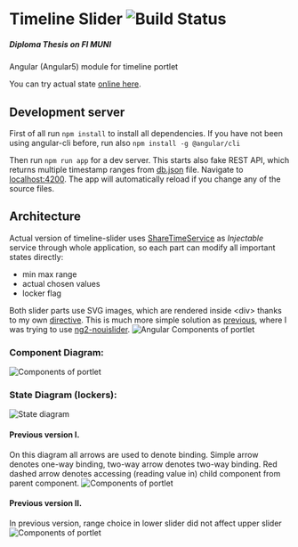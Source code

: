 # Timeline Slider ![Build Status](https://travis-ci.org/piskula/timeline-slider.svg?branch=master)
##### Diploma Thesis on FI MUNI
Angular (Angular5) module for timeline portlet

You can try actual state [online here](https://timeline-slider.firebaseapp.com/).

## Development server

First of all run `npm install` to install all dependencies.
If you have not been using angular-cli before, run also `npm install -g @angular/cli`

Then run `npm run app` for a dev server. This starts also fake REST API, which returns multiple timestamp ranges
from [db.json](db.json) file. Navigate to [localhost:4200](http://localhost:4200/). The app will automatically
reload if you change any of the source files.

## Architecture
Actual version of timeline-slider uses [ShareTimeService](src/app/time-service/share-time.service.ts) as *Injectable*
service through whole application, so each part can modify all important states directly:
- min max range
- actual chosen values
- locker flag

Both slider parts use SVG images, which are rendered inside \<div\> thanks to my own [directive](src/app/slider-directive). This is
much more simple solution as [previous](#previous-version-i), where I was trying to use [ng2-nouislider](https://github.com/tb/ng2-nouislider).
![Angular Components of portlet](https://docs.google.com/uc?id=1Tbpjy5jlqR5IfpGamSdBeTQ6iAdtoXzK)

### Component Diagram:
![Components of portlet](https://docs.google.com/uc?id=1ZEZhC-CGCuj5nj28t2jsk5nEWupSY-57)

<a name="previous-version-i"/>

### State Diagram (lockers):
![State diagram](https://docs.google.com/uc?id=1ENNLMooP0RqMhiwwz5fSsxMaLYrXJlku)

#### Previous version I.
On this diagram all arrows are used to denote binding. Simple arrow denotes one-way binding, two-way arrow
denotes two-way binding. Red dashed arrow denotes accessing (reading value in) child component from parent component.
![Components of portlet](https://docs.google.com/uc?id=0BwSahQl2pAtueUFHQVBtS1VEalE)

#### Previous version II.
In previous version, range choice in lower slider did not affect upper slider
![Components of portlet](https://docs.google.com/uc?id=0BwSahQl2pAtuRGQxU01zMEVydUE)
